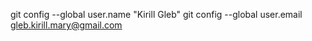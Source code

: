 git config --global user.name "Kirill Gleb"
git config --global user.email gleb.kirill.mary@gmail.com
